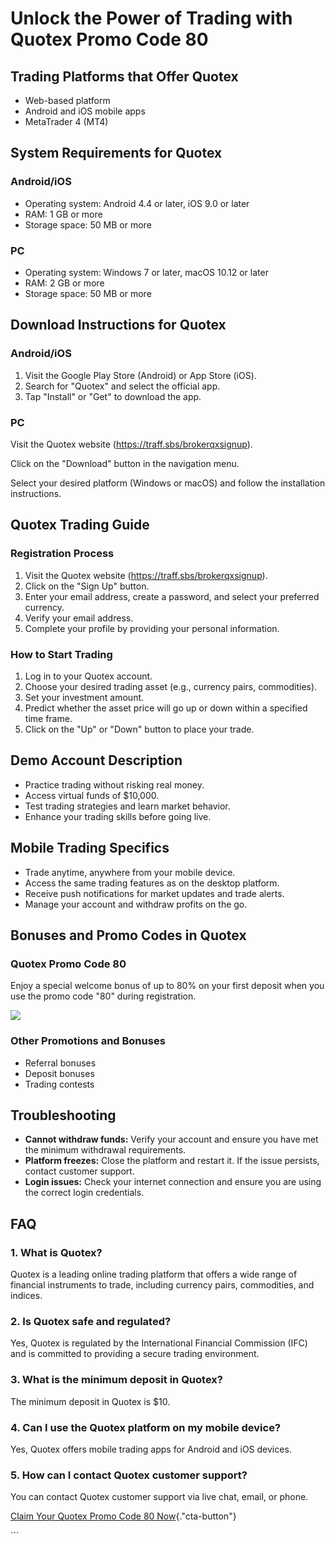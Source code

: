 # Unlock the Power of Trading with Quotex Promo Code 80

## Trading Platforms that Offer Quotex

-   Web-based platform
-   Android and iOS mobile apps
-   MetaTrader 4 (MT4)

## System Requirements for Quotex

### Android/iOS

-   Operating system: Android 4.4 or later, iOS 9.0 or later
-   RAM: 1 GB or more
-   Storage space: 50 MB or more

### PC

-   Operating system: Windows 7 or later, macOS 10.12 or later
-   RAM: 2 GB or more
-   Storage space: 50 MB or more

## Download Instructions for Quotex

### Android/iOS

1.  Visit the Google Play Store (Android) or App Store (iOS).
2.  Search for "Quotex" and select the official app.
3.  Tap "Install" or "Get" to download the app.

### PC

Visit the Quotex website (https://traff.sbs/brokerqxsignup).

Click on the "Download" button in the navigation menu.

Select your desired platform (Windows or macOS) and follow the
installation instructions.

## Quotex Trading Guide

### Registration Process

1.  Visit the Quotex website (https://traff.sbs/brokerqxsignup).
2.  Click on the "Sign Up" button.
3.  Enter your email address, create a password, and select your
    preferred currency.
4.  Verify your email address.
5.  Complete your profile by providing your personal information.

### How to Start Trading

1.  Log in to your Quotex account.
2.  Choose your desired trading asset (e.g., currency pairs,
    commodities).
3.  Set your investment amount.
4.  Predict whether the asset price will go up or down within a
    specified time frame.
5.  Click on the "Up" or "Down" button to place your trade.

## Demo Account Description

-   Practice trading without risking real money.
-   Access virtual funds of \$10,000.
-   Test trading strategies and learn market behavior.
-   Enhance your trading skills before going live.

## Mobile Trading Specifics

-   Trade anytime, anywhere from your mobile device.
-   Access the same trading features as on the desktop platform.
-   Receive push notifications for market updates and trade alerts.
-   Manage your account and withdraw profits on the go.

## Bonuses and Promo Codes in Quotex

### Quotex Promo Code 80

Enjoy a special welcome bonus of up to 80% on your first deposit when
you use the promo code "80" during registration.

[![](https://static.quotex.io/files/4_en/300_250.jpg)](https://traff.sbs/brokerqxlid)

### Other Promotions and Bonuses

-   Referral bonuses
-   Deposit bonuses
-   Trading contests

## Troubleshooting

-   **Cannot withdraw funds:** Verify your account and ensure you have
    met the minimum withdrawal requirements.
-   **Platform freezes:** Close the platform and restart it. If the
    issue persists, contact customer support.
-   **Login issues:** Check your internet connection and ensure you are
    using the correct login credentials.

## FAQ

### 1. What is Quotex?

Quotex is a leading online trading platform that offers a wide range of
financial instruments to trade, including currency pairs, commodities,
and indices.

### 2. Is Quotex safe and regulated?

Yes, Quotex is regulated by the International Financial Commission (IFC)
and is committed to providing a secure trading environment.

### 3. What is the minimum deposit in Quotex?

The minimum deposit in Quotex is \$10.

### 4. Can I use the Quotex platform on my mobile device?

Yes, Quotex offers mobile trading apps for Android and iOS devices.

### 5. How can I contact Quotex customer support?

You can contact Quotex customer support via live chat, email, or phone.

[Claim Your Quotex Promo Code 80
Now](\%22https://traff.sbs/brokerqxsignup\%22){."cta-button"}

\`\`\`

